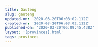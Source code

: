 ```yaml
---
title: Gauteng
slug: gauteng
updated-on: '2020-03-20T06:03:02.112Z'
created-on: '2020-03-20T06:03:02.112Z'
published-on: '2020-03-20T06:09:45.438Z'
layout: '[provinces].html'
tags: provinces
---
```



